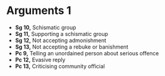 # Arguments 1

-   **Sg 10,** Schismatic group
-   **Sg 11,** Supporting a schismatic group
-   **Sg 12,** Not accepting admonishment
-   **Sg 13,** Not accepting a rebuke or banishment
-   **Pc 9,** Telling an unordained person about serious offence
-   **Pc 12,** Evasive reply
-   **Pc 13,** Criticising community official

